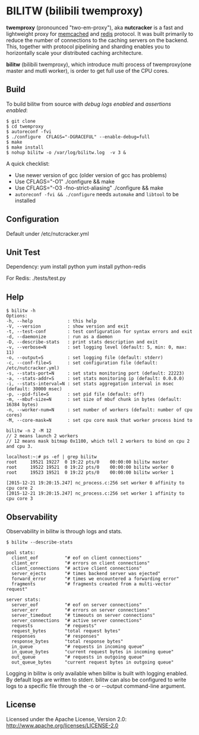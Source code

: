 # BILITW (bilibili twemproxy) 

**twemproxy** (pronounced "two-em-proxy"), aka **nutcracker** is a fast and lightweight proxy for [memcached](http://www.memcached.org/) and [redis](http://redis.io/) protocol. It was built primarily to reduce the number of connections to the caching servers on the backend. This, together with protocol pipelining and sharding enables you to horizontally scale your distributed caching architecture.

**bilitw** (bilibili twemproxy), which introduce multi process of twemproxy(one master and mutli worker), is order to get full use of the CPU cores. 

## Build

To build bilitw from source with _debug logs enabled_ and _assertions enabled_:

    $ git clone 
    $ cd twemproxy
    $ autoreconf -fvi
    $ ./configure  CFLAGS="-DGRACEFUL" --enable-debug=full
    $ make
    $ make install
    $ nohup bilitw -o /var/log/bilitw.log  -v 3 &

A quick checklist:

+ Use newer version of gcc (older version of gcc has problems)
+ Use CFLAGS="-O1" ./configure && make
+ Use CFLAGS="-O3 -fno-strict-aliasing" ./configure && make
+ `autoreconf -fvi && ./configure` needs `automake` and `libtool` to be installed


## Configuration
  Default under /etc/nutcracker.yml

## Unit Test
  Dependency:
  yum install python
  yum install python-redis
  
  For Redis:
  ./tests/test.py

## Help
    $ bilitw -h
    Options:
    -h, --help             : this help
    -V, --version          : show version and exit
    -t, --test-conf        : test configuration for syntax errors and exit
    -d, --daemonize        : run as a daemon
    -D, --describe-stats   : print stats description and exit
    -v, --verbose=N        : set logging level (default: 5, min: 0, max: 11)
    -o, --output=S         : set logging file (default: stderr)
    -c, --conf-file=S      : set configuration file (default: /etc/nutcracker.yml)
    -s, --stats-port=N     : set stats monitoring port (default: 22223)
    -a, --stats-addr=S     : set stats monitoring ip (default: 0.0.0.0)
    -i, --stats-interval=N : set stats aggregation interval in msec (default: 30000 msec)
    -p, --pid-file=S       : set pid file (default: off)
    -m, --mbuf-size=N      : set size of mbuf chunk in bytes (default: 16384 bytes)
    -n, --worker-num=N     : set number of workers (default: number of cpu cores)
    -M, --core-mask=N      : set cpu core mask that worker process bind to
    
    bilitw -n 2 -M 12    
    // 2 means launch 2 workers
    // 12 means mask bitmap 0x1100, which tell 2 workers to bind on cpu 2 and cpu 3. 
    
    localhost:~:# ps -ef | grep bilitw
    root     19521 19227  0 19:22 pts/0    00:00:00 bilitw master
    root     19522 19521  0 19:22 pts/0    00:00:00 bilitw worker 0
    root     19523 19521  0 19:22 pts/0    00:00:00 bilitw worker 1
    
    [2015-12-21 19:20:15.247] nc_process.c:256 set worker 0 affinity to cpu core 2
    [2015-12-21 19:20:15.247] nc_process.c:256 set worker 1 affinity to cpu core 3

## Observability

Observability in bilitw is through logs and stats.

    $ bilitw --describe-stats

    pool stats:
      client_eof          "# eof on client connections"
      client_err          "# errors on client connections"
      client_connections  "# active client connections"
      server_ejects       "# times backend server was ejected"
      forward_error       "# times we encountered a forwarding error"
      fragments           "# fragments created from a multi-vector request"

    server stats:
      server_eof          "# eof on server connections"
      server_err          "# errors on server connections"
      server_timedout     "# timeouts on server connections"
      server_connections  "# active server connections"
      requests            "# requests"
      request_bytes       "total request bytes"
      responses           "# responses"
      response_bytes      "total response bytes"
      in_queue            "# requests in incoming queue"
      in_queue_bytes      "current request bytes in incoming queue"
      out_queue           "# requests in outgoing queue"
      out_queue_bytes     "current request bytes in outgoing queue"

Logging in bilitw is only available when bilitw is built with logging enabled. By default logs are written to stderr. bilitw can also be configured to write logs to a specific file through the -o or --output command-line argument. 


## License
Licensed under the Apache License, Version 2.0: http://www.apache.org/licenses/LICENSE-2.0